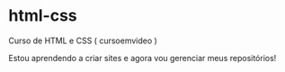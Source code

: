# html-css
 Curso de HTML e CSS ( cursoemvideo )

Estou aprendendo a criar sites e agora vou gerenciar meus repositórios!